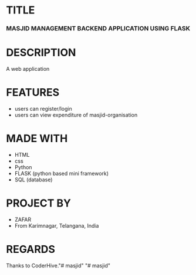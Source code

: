 # TITLE

### MASJID MANAGEMENT BACKEND APPLICATION USING FLASK

# DESCRIPTION

A web application 

# FEATURES

* users can register/login
* users can view expenditure of masjid-organisation

# MADE WITH

* HTML
* css
* Python
* FLASK  (python based mini framework)
* SQL (database)

# PROJECT BY

* ZAFAR
* From Karimnagar, Telangana, India

# REGARDS

Thanks to CoderHive."# masjid" 
"# masjid" 
